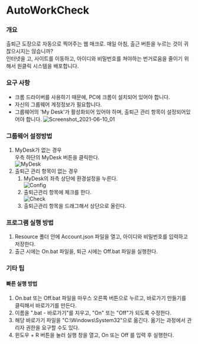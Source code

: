 # AutoWorkCheck

### 개요

출퇴근 도장으로 자동으로 찍어주는 웹 매크로. 매일 아침, 출근 버튼을 누르는 것이 귀찮으시지는 않습니까?  
인터넷을 고, 사이트를 이동하고, 아이디와 비밀번호를 쳐야하는 번거로움을 줄이기 위해서 원클릭 시스템을 배포합니다.

### 요구 사항

- 크롬 드라이버를 사용하기 때문에, PC에 크롬이 설치되어 있어야 합니다.
- 자신의 그룹웨어 계정정보가 필요합니다.
- 그룹웨어의 'My Desk'가 활성화되어 있어야 하며, 출퇴근 관리 항목이 설정되어있어야 합니다. 
![Screenshot_2021-06-10_01](https://user-images.githubusercontent.com/38543277/121486074-c7c59d80-ca0b-11eb-8aa9-7303e81610fe.png)

### 그룹웨어 설정방법

1) MyDesk가 없는 경우  
    우측 하단의 MyDesk 버튼을 클릭한다.  
    ![MyDesk](https://user-images.githubusercontent.com/38543277/121486445-1b37eb80-ca0c-11eb-9a8f-a2b63580d3e2.png)  
2) 출퇴근 관리 항목이 없는 경우  
    1. MyDesk의 좌측 상단에 환경설정을 누른다.  
    ![Config](https://user-images.githubusercontent.com/38543277/121486719-5cc89680-ca0c-11eb-9bf0-9330b2e9aa9e.png)  
    2. 출퇴근관리 항목에 체크를 한다.  
    ![Check](https://user-images.githubusercontent.com/38543277/121486776-68b45880-ca0c-11eb-8018-ccb3fd17fa42.png)  
    3. 출퇴근관리 항목을 드래그해서 상단으로 올린다.  

### 프로그램 실행 방법

1. Resource 폴더 안에 Account.json 파일을 열고, 아이디와 비밀번호를 입력하고 저장한다.
2. 출근 시에는 On.bat 파일을, 퇴근 시에는 Off.bat 파일을 실행한다.

### 기타 팁

#### 빠른 실행 방법
1. On.bat 또는 Off.bat 파일을 마우스 오른쪽 버튼으로 누르고, 바로가기 만들기를 클릭해서 바로가기를 만든다.
2. 이름을 ".bat - 바로가기"를 지우고, "On" 또는 "Off"가 되도록 수정한다.
3. 해당 바로가기 파일을 "C:\Windows\System32"으로 옮긴다. 옮기는 과정에서 관리자 권한을 요구할 수도 있다.
4. 윈도우 + R 버튼을 눌러 실행 창을 열고, On 또는 Off 를 입력 후 실행한다.

